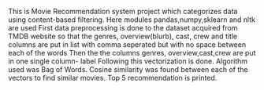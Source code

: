 This is Movie Recommendation system project which categorizes data using content-based filtering.
Here modules pandas,numpy,sklearn and nltk are used
First data preprocessing is done to the dataset acquired from TMDB website so that the genres, overview(blurb), cast, crew and title columns are put in list with comma seperated but with no space between each of the words
Then the the columns genres, overview,cast,crew are put in one single column- label 
Following this vectorization is done. Algorithm used was Bag of Words.
Cosine similarity was found between each of the vectors to find similar movies.
Top 5 recommendation is printed.
